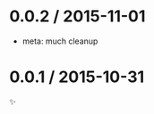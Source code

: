 
0.0.2 / 2015-11-01
==================

  * meta: much cleanup

0.0.1 / 2015-10-31
==================

:sparkles:
